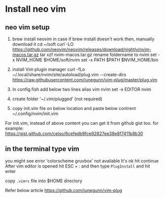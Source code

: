# Install neo vim

neo vim setup
-------------

1. brew install neovim
in case if brew install doesn't work then, manually download it
    cd ~/soft
    curl -LO https://github.com/neovim/neovim/releases/download/nightly/nvim-macos.tar.gz
    tar xzf nvim-macos.tar.gz
    rename foldername to nvim
    set -x NVIM_HOME $HOME/soft/nvim
    set -x PATH $PATH $NVIM_HOME/bin

2. install Vim plugin manager
curl -fLo ~/.local/share/nvim/site/autoload/plug.vim --create-dirs https://raw.githubusercontent.com/junegunn/vim-plug/master/plug.vim

3. In config.fish add below two lines
alias vim nvim
set -x EDITOR nvim

4. create folder '~/.vim/plugged' (not required)

5. copy init.vim file on below location and paste below contrent
~/.config/nvim/init.vim

For init.vim, instead of above content you can get it from github gist too.
for example: https://gist.github.com/celso/6cefedb9fce92827ee38e8f7411b8b30

in the terminal type vim
------------------------
you might see error 'colorscheme gruvbox' not available
It's ok hit continue
After vim editor is opened hit ESC + : and then type `PlugInstall` and hit enter

copy `.vimrc` file into $HOME directory

Refer below article
https://github.com/junegunn/vim-plug
